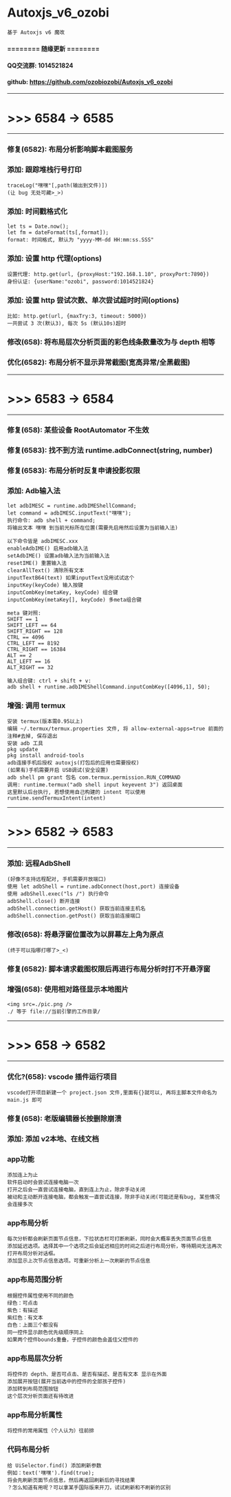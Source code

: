 # Autoxjs_v6_ozobi
	基于 Autoxjs v6 魔改

#### ======== 随缘更新 ========

#### QQ交流群: 1014521824
#### github: <https://github.com/ozobiozobi/Autoxjs_v6_ozobi>

---
# >>> 6584 -> 6585 
---
### 修复(6582): 布局分析影响脚本截图服务

### 添加: 跟踪堆栈行号打印
	traceLog("嘿嘿"[,path(输出到文件)])
	(让 bug 无处可藏>_>)

### 添加: 时间戳格式化
	let ts = Date.now();
	let fm = dateFormat(ts[,format]);
	format: 时间格式, 默认为 "yyyy-MM-dd HH:mm:ss.SSS"

### 添加: 设置 http 代理(options)
	设置代理: http.get(url, {proxyHost:"192.168.1.10", proxyPort:7890})
	身份认证: {userName:"ozobi", password:1014521824}

### 添加: 设置 http 尝试次数、单次尝试超时时间(options)
	比如: http.get(url, {maxTry:3, timeout: 5000})
	一共尝试 3 次(默认3), 每次 5s (默认10s)超时

### 修改(658): 将布局层次分析页面的彩色线条数量改为与 depth 相等

### 优化(6582): 布局分析不显示异常截图(宽高异常/全黑截图)

---
# >>> 6583 -> 6584
---
### 修复(658): 某些设备 RootAutomator 不生效

### 修复(6583): 找不到方法 runtime.adbConnect(string, number)

### 修复(6583): 布局分析时反复申请投影权限

### 添加: Adb输入法
	let adbIMESC = runtime.adbIMEShellCommand;
	let command = adbIMESC.inputText("嘿嘿");
	执行命令: adb shell + command;
	将输出文本 嘿嘿 到当前光标所在位置(需要先启用然后设置为当前输入法)
	
	以下命令皆是 adbIMESC.xxx 
	enableAdbIME() 启用adb输入法
	setAdbIME() 设置adb输入法为当前输入法
	resetIME() 重置输入法
	clearAllText() 清除所有文本
	inputTextB64(text) 如果inputText没用试试这个
	inputKey(keyCode) 输入按键
	inputCombKey(metaKey, keyCode) 组合键
	inputCombKey(metaKey[], keyCode) 多meta组合键
	
	meta 键对照:
	SHIFT == 1
	SHIFT_LEFT == 64
	SHIFT_RIGHT == 128
	CTRL == 4096
	CTRL_LEFT == 8192
	CTRL_RIGHT == 16384
	ALT == 2
	ALT_LEFT == 16
	ALT_RIGHT == 32
	
	输入组合键: ctrl + shift + v:
	adb shell + runtime.adbIMEShellCommand.inputCombKey([4096,1], 50);

### 增强: 调用 termux
	安装 termux(版本需0.95以上)
	编辑 ~/.termux/termux.properties 文件, 将 allow-external-apps=true 前面的注释#去掉, 保存退出
	安装 adb 工具
	pkg update
	pkg install android-tools
	adb连接手机后授权 autoxjs(打包后的应用也需要授权)
	(如果有)手机需要开启 USB调试(安全设置)
	adb shell pm grant 包名 com.termux.permission.RUN_COMMAND
	调用: runtime.termux("adb shell input keyevent 3") 返回桌面
	这里默认后台执行, 若想使用自己构建的 intent 可以使用 runtime.sendTermuxIntent(intent)  

---
# >>> 6582 -> 6583
---
### 添加: 远程AdbShell
	(好像不支持远程配对, 手机需要开放端口)
	使用 let adbShell = runtime.adbConnect(host,port) 连接设备
	使用 adbShell.exec("ls /") 执行命令
	adbShell.close() 断开连接
	adbShell.connection.getHost() 获取当前连接主机名
	adbShell.connection.getPost() 获取当前连接端口

### 修改(658): 将悬浮窗位置改为以屏幕左上角为原点
	(终于可以指哪打哪了>_<)

### 修复(6582): 脚本请求截图权限后再进行布局分析时打不开悬浮窗

### 增强(658): 使用相对路径显示本地图片
	<img src=./pic.png />
	./ 等于 file://当前引擎的工作目录/  

---
# >>> 658 -> 6582
---
### 优化?(658):  vscode 插件运行项目
	vscode打开项目新建一个 project.json 文件,里面有{}就可以, 再将主脚本文件命名为 main.js 即可

### 修复(658): 老版编辑器长按删除崩溃

### 添加: 添加 v2本地、在线文档  

### app功能 
	添加连上为止 
	软件启动时会尝试连接电脑一次 
	打开之后会一直尝试连接电脑，直到连上为止，除非手动关闭 
	被动和主动断开连接电脑，都会触发一直尝试连接，除非手动关闭(可能还是有bug, 某些情况会连接多次  

### app布局分析 
	每次分析都会刷新页面节点信息，下拉状态栏可打断刷新，同时会大概率丢失页面节点信息
	添加延迟选项。选择其中一个选项之后会延迟相应的时间之后进行布局分析，等待期间无法再次打开布局分析对话框。
	添加显示上次节点信息选项。可重新分析上一次刷新的节点信息  

### app布局范围分析 
	根据控件属性使用不同的颜色
	绿色：可点击
	紫色：有描述
	紫红色：有文本
	白色：上面三个都没有
	同一控件显示颜色优先级顺序同上
	如果两个控件bounds重叠，子控件的颜色会盖住父控件的  

### app布局层次分析
	将控件的 depth、是否可点击、是否有描述、是否有文本 显示在外面
	添加展开按钮(展开当前选中的控件的全部孩子控件)
	添加转到布局范围按钮
	这个层次分析页面还有待改进  

### app布局分析属性
	将控件的常用属性（个人认为）往前排 

### 代码布局分析
	给 UiSelector.find() 添加刷新参数
	例如：text('嘿嘿').find(true);
	将会先刷新页面节点信息，然后再返回刷新后的寻找结果
	？怎么知道有用呢？可以拿某手国际版来开刀，试试刷新和不刷新的区别 
